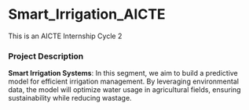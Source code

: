 # Smart_Irrigation_AICTE
This is an AICTE Internship Cycle 2
### Project Description

**Smart Irrigation Systems**: In this segment, we aim to build a predictive model for efficient irrigation management. By leveraging environmental data, the model will optimize water usage in agricultural fields, ensuring sustainability while reducing wastage.
